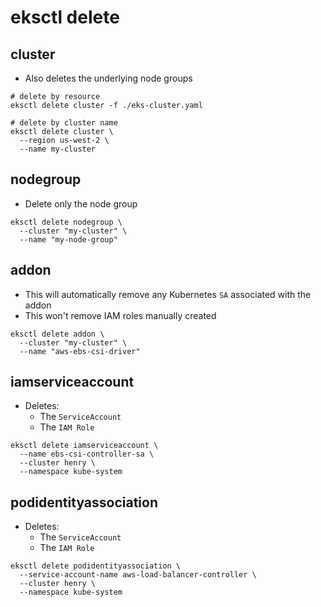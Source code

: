 # eksctl delete

## cluster

- Also deletes the underlying node groups

```shell
# delete by resource
eksctl delete cluster -f ./eks-cluster.yaml

# delete by cluster name
eksctl delete cluster \
  --region us-west-2 \
  --name my-cluster
```

## nodegroup

- Delete only the node group

```shell
eksctl delete nodegroup \
  --cluster "my-cluster" \
  --name "my-node-group"
```

## addon

- This will automatically remove any Kubernetes `SA` associated with the addon
- This won't remove IAM roles manually created

```shell
eksctl delete addon \
  --cluster "my-cluster" \
  --name "aws-ebs-csi-driver"
```

## iamserviceaccount

- Deletes:
  - The `ServiceAccount`
  - The `IAM Role`

```shell
eksctl delete iamserviceaccount \
  --name ebs-csi-controller-sa \
  --cluster henry \
  --namespace kube-system
```

## podidentityassociation

- Deletes:
  - The `ServiceAccount`
  - The `IAM Role`

```shell
eksctl delete podidentityassociation \
  --service-account-name aws-load-balancer-controller \
  --cluster henry \
  --namespace kube-system
```
